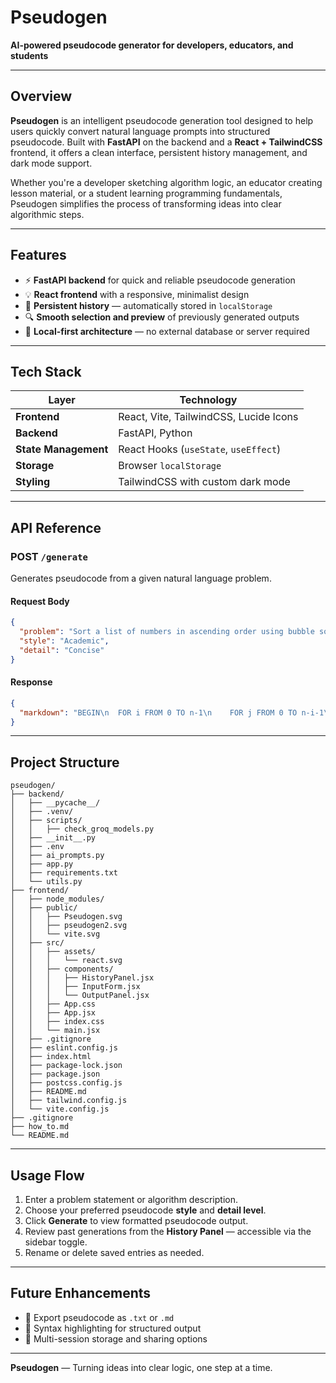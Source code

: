 # Pseudogen  
**AI-powered pseudocode generator for developers, educators, and students**

---

## Overview  
**Pseudogen** is an intelligent pseudocode generation tool designed to help users quickly convert natural language prompts into structured pseudocode. Built with **FastAPI** on the backend and a **React + TailwindCSS** frontend, it offers a clean interface, persistent history management, and dark mode support.

Whether you're a developer sketching algorithm logic, an educator creating lesson material, or a student learning programming fundamentals, Pseudogen simplifies the process of transforming ideas into clear algorithmic steps.

---

## Features  

- ⚡ **FastAPI backend** for quick and reliable pseudocode generation  
- 💡 **React frontend** with a responsive, minimalist design  
- 🧠 **Persistent history** — automatically stored in `localStorage`  
- 🔍 **Smooth selection and preview** of previously generated outputs  
- 💾 **Local-first architecture** — no external database or server required  

---

## Tech Stack  

| Layer | Technology |
|-------|-------------|
| **Frontend** | React, Vite, TailwindCSS, Lucide Icons |
| **Backend** | FastAPI, Python |
| **State Management** | React Hooks (`useState`, `useEffect`) |
| **Storage** | Browser `localStorage` |
| **Styling** | TailwindCSS with custom dark mode |

---

## API Reference

### **POST** `/generate`

Generates pseudocode from a given natural language problem.

#### Request Body

```json
{
  "problem": "Sort a list of numbers in ascending order using bubble sort",
  "style": "Academic",
  "detail": "Concise"
}
```

#### Response

```json
{
  "markdown": "BEGIN\n  FOR i FROM 0 TO n-1\n    FOR j FROM 0 TO n-i-1\n      IF arr[j] > arr[j+1]\n        SWAP arr[j], arr[j+1]\n      ENDIF\n    END FOR\n  END FOR\nEND"
}
```

---

## Project Structure

```
pseudogen/
├── backend/
│   ├── __pycache__/
│   ├── .venv/
│   ├── scripts/
│   │   ├── check_groq_models.py
│   ├── __init__.py
│   ├── .env
│   ├── ai_prompts.py
│   ├── app.py
│   ├── requirements.txt
│   └── utils.py
├── frontend/
│   ├── node_modules/
│   ├── public/
│   │   ├── Pseudogen.svg
│   │   ├── pseudogen2.svg
│   │   └── vite.svg
│   ├── src/
│   │   ├── assets/
│   │   │   └── react.svg
│   │   ├── components/
│   │   │   ├── HistoryPanel.jsx
│   │   │   ├── InputForm.jsx
│   │   │   └── OutputPanel.jsx
│   │   ├── App.css
│   │   ├── App.jsx
│   │   ├── index.css
│   │   └── main.jsx
│   ├── .gitignore
│   ├── eslint.config.js
│   ├── index.html
│   ├── package-lock.json
│   ├── package.json
│   ├── postcss.config.js
│   ├── README.md
│   ├── tailwind.config.js
│   └── vite.config.js
├── .gitignore
├── how_to.md
└── README.md
```

---

## Usage Flow

1. Enter a problem statement or algorithm description.
2. Choose your preferred pseudocode **style** and **detail level**.
3. Click **Generate** to view formatted pseudocode output.
4. Review past generations from the **History Panel** — accessible via the sidebar toggle.
5. Rename or delete saved entries as needed.

---

## Future Enhancements

* 📄 Export pseudocode as `.txt` or `.md`
* 🧩 Syntax highlighting for structured output
* 🔗 Multi-session storage and sharing options

---

**Pseudogen** — Turning ideas into clear logic, one step at a time.